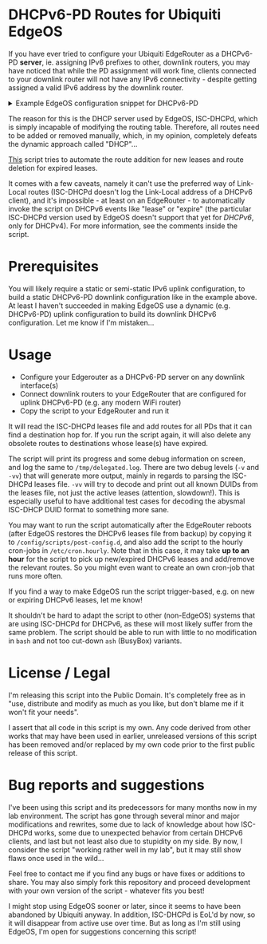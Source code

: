 # DHCPv6-PD Routes for Ubiquiti EdgeOS
If you have ever tried to configure your Ubiquiti EdgeRouter as a DHCPv6-PD **server**, ie. assigning IPv6 prefixes to other, downlink routers, you may have noticed that while the PD assignment will work fine, clients connected to your downlink router will not have any IPv6 connectivity - despite getting assigned a valid IPv6 address by the downlink router.

<details><summary>Example EdgeOS configuration snippet for DHCPv6-PD</summary>

```
interfaces {
      ethernet eth0 {
        address 2001:db8::1/112
        description PD-Downlink
        ipv6 {
            dup-addr-detect-transmits 1
            router-advert {
                cur-hop-limit 64
                link-mtu 0
                managed-flag true
                max-interval 600
                other-config-flag true
                prefix ::/64 {
                    autonomous-flag false
                    on-link-flag true
                    valid-lifetime 2592000
                }
                reachable-time 0
                retrans-timer 0
                send-advert true
            }
        }
        speed auto
    }
}

service {
    dhcpv6-server {
        shared-network-name PD-Downlink {
            name-server 2001:db8::1111
            subnet 2001:db8::/64 {
                address-range {
                    start 2001:db8::2 {
                        stop 2001:db8::fff
                    }
                }
                prefix-delegation {
                    start 2001:db8:0:100:: {
                        stop 2001:db8:0:ff00:: {
                            prefix-length 56
                        }
                    }
                }
            }
        }
    }
}
```
</details>

The reason for this is the DHCP server used by EdgeOS, ISC-DHCPd, which is simply incapable of modifying the routing table. Therefore, all routes need to be added or removed manually, which, in my opinion, completely defeats the dynamic approach called "DHCP"...

[This](pdroutes.sh) script tries to automate the route addition for new leases and route deletion for expired leases.

It comes with a few caveats, namely it can't use the preferred way of Link-Local routes (ISC-DHCPd doesn't log the Link-Local address of a DHCPv6 client), and it's impossible - at least on an EdgeRouter - to automatically invoke the script on DHCPv6 events like "lease" or "expire" (the particular ISC-DHCPd version used by EdgeOS doesn't support that yet for *DHCPv6*, only for DHCPv4). For more information, see the comments inside the script.

# Prerequisites
You will likely require a static or semi-static IPv6 uplink configuration, to build a static DHCPv6-PD downlink configuration like in the example above. At least I haven't succeeded in making EdgeOS use a dynamic (e.g. DHCPv6-PD) uplink configuration to build its downlink DHCPv6 configuration. Let me know if I'm mistaken...

# Usage
* Configure your Edgerouter as a DHCPv6-PD server on any downlink interface(s)
* Connect downlink routers to your EdgeRouter that are configured for uplink DHCPv6-PD (e.g. any modern WiFi router)
* Copy the script to your EdgeRouter and run it

It will read the ISC-DHCPd leases file and add routes for all PDs that it can find a destination hop for. If you run the script again, it will also delete any obsolete routes to destinations whose lease(s) have expired.

The script will print its progress and some debug information on screen, and log the same to `/tmp/delegated.log`. There are two debug levels (`-v` and `-vv`) that will generate more output, mainly in regards to parsing the ISC-DHCPd leases file. `-vv` will try to decode and print out all known DUIDs from the leases file, not just the active leases (attention, slowdown!). This is especially useful to have additional test cases for decoding the abysmal ISC-DHCP DUID format to something more sane.

You may want to run the script automatically after the EdgeRouter reboots (after EdgeOS restores the DHCPv6 leases file from backup) by copying it to `/config/scripts/post-config.d`, and also add the script to the hourly cron-jobs in `/etc/cron.hourly`. Note that in this case, it may take **up to an hour** for the script to pick up new/expired DHCPv6 leases and add/remove the relevant routes. So you might even want to create an own cron-job that runs more often.

If you find a way to make EdgeOS run the script trigger-based, e.g. on new or expiring DHCPv6 leases, let me know!

It shouldn't be hard to adapt the script to other (non-EdgeOS) systems that are using ISC-DHCPd for DHCPv6, as these will most likely suffer from the same problem. The script should be able to run with little to no modification in `bash` and not too cut-down `ash` (BusyBox) variants.

# License / Legal
I'm releasing this script into the Public Domain. It's completely free as in "use, distribute and modify as much as you like, but don't blame me if it won't fit your needs".

I assert that all code in this script is my own. Any code derived from other works that may have been used in earlier, unreleased versions of this script has been removed and/or replaced by my own code prior to the first public release of this script.

# Bug reports and suggestions
I've been using this script and its predecessors for many months now in my lab environment. The script has gone through several minor and major modifications and rewrites, some due to lack of knowledge about how ISC-DHCPd works, some due to unexpected behavior from certain DHCPv6 clients, and last but not least also due to stupidity on my side. By now, I consider the script "working rather well in my lab", but it may still show flaws once used in the wild...

Feel free to contact me if you find any bugs or have fixes or additions to share. You may also simply fork this repository and proceed development with your own version of the script - whatever fits you best!

I might stop using EdgeOS sooner or later, since it seems to have been abandoned by Ubiquiti anyway. In addition, ISC-DHCPd is EoL'd by now, so it will disappear from active use over time. But as long as I'm still using EdgeOS, I'm open for suggestions concerning this script!
